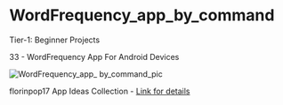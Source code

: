 # WordFrequency_app_by_command

Tier-1: Beginner Projects

33 - WordFrequency App For Android Devices

![WordFrequency_app_ by_command_pic](https://user-images.githubusercontent.com/50905347/131381832-0f934750-193f-4cd2-8279-a3b18996f65e.jpg)

florinpop17 App Ideas Collection - [Link for details](https://github.com/florinpop17/app-ideas)
